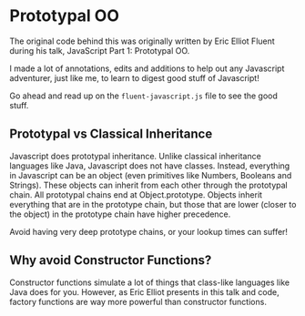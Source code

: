 # Prototypal OO
The original code behind this was originally written by Eric Elliot Fluent during his talk, JavaScript Part 1: Prototypal OO.

I made a lot of annotations, edits and additions to help out any Javascript adventurer, just like me, to learn to digest good stuff of Javascript!

Go ahead and read up on the `fluent-javascript.js` file to see the good stuff.

## Prototypal vs Classical Inheritance
Javascript does prototypal inheritance. Unlike classical inheritance languages like Java, Javascript does not have classes. Instead, everything in Javascript can be an object (even primitives like Numbers, Booleans and Strings). These objects can inherit from each other through the prototypal chain. All prototypal chains end at Object.prototype. Objects inherit everything that are in the prototype chain, but those that are lower (closer to the object) in the prototype chain have higher precedence.

Avoid having very deep prototype chains, or your lookup times can suffer!

## Why avoid Constructor Functions?
Constructor functions simulate a lot of things that class-like languages like Java does for you. However, as Eric Elliot presents in this talk and code, factory functions are way more powerful than constructor functions.